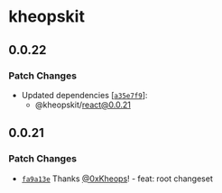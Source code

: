 # kheopskit

## 0.0.22

### Patch Changes

- Updated dependencies [[`a35e7f9`](https://github.com/kheopskit/kheopskit/commit/a35e7f9808bd215088dbfb7747d217622e429618)]:
  - @kheopskit/react@0.0.21

## 0.0.21

### Patch Changes

- [`fa9a13e`](https://github.com/kheopskit/kheopskit/commit/fa9a13edfc5dbee8a4093dd2079929880049ed23) Thanks [@0xKheops](https://github.com/0xKheops)! - feat: root changeset
